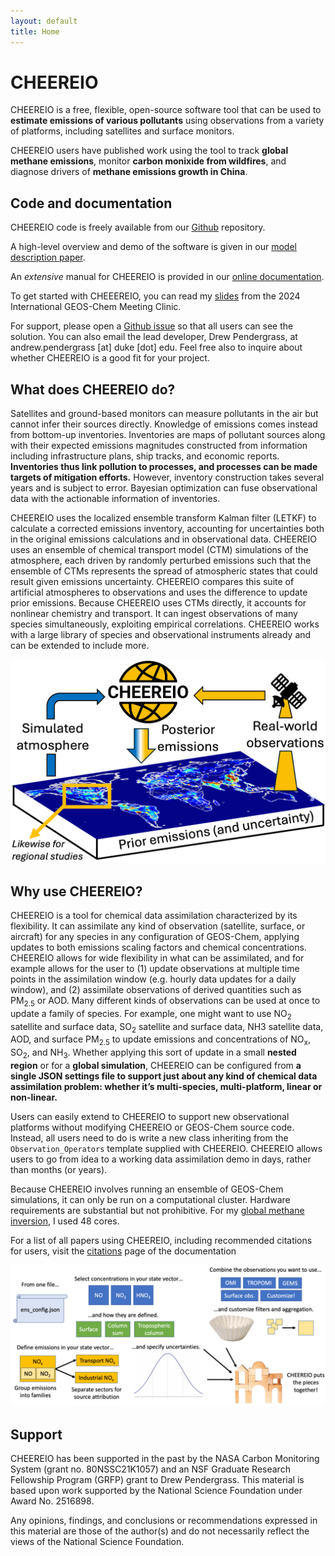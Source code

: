 ```yaml
---
layout: default
title: Home
---
```


# CHEEREIO

CHEEREIO is a free, flexible, open-source software tool that can be used to **estimate emissions of various pollutants** using observations from a variety of platforms, including satellites and surface monitors. 

CHEEREIO users have published work using the tool to track **global methane emissions**, monitor **carbon monixide from wildfires**, and diagnose drivers of **methane emissions growth in China**.

## Code and documentation

CHEEREIO code is freely available from our [Github](https://https://github.com/drewpendergrass/CHEEREIO) repository. 

A high-level overview and demo of the software is given in our [model description paper](https://doi.org/10.5194/gmd-16-4793-2023). 

An *extensive* manual for CHEEREIO is provided in our [online documentation](https://cheereio.readthedocs.io). 

To get started with CHEEEREIO, you can read my [slides](http://drewpendergrass.com/2024_06_10_pendergrass_cheereio_IGC_clinic.pptx) from the 2024 International GEOS-Chem Meeting Clinic.

For support, please open a [Github issue](https://github.com/drewpendergrass/CHEEREIO/issues) so that all users can see the solution. You can also email the lead developer, Drew Pendergrass, at andrew.pendergrass [at] duke [dot] edu. Feel free also to inquire about whether CHEEREIO is a good fit for your project.


## What does CHEEREIO do?

Satellites and ground-based monitors can measure pollutants in the air but cannot infer their sources directly. Knowledge of emissions comes instead from bottom-up inventories. Inventories are maps of pollutant sources along with their expected emissions magnitudes constructed from information including infrastructure plans, ship tracks, and economic reports. **Inventories thus link pollution to processes, and processes can be made targets of mitigation efforts.** However, inventory construction takes several years and is subject to error. Bayesian optimization can fuse observational data with the actionable information of inventories. 

CHEEREIO uses the localized ensemble transform Kalman filter (LETKF) to calculate a corrected emissions inventory, accounting for uncertainties both in the original emissions calculations and in observational data. CHEEREIO uses an ensemble of chemical transport model (CTM) simulations of the atmosphere, each driven by randomly perturbed emissions such that the ensemble of CTMs represents the spread of atmospheric states that could result given emissions uncertainty. CHEEREIO compares this suite of artificial atmospheres to observations and uses the difference to update prior emissions. Because CHEEREIO uses CTMs directly, it accounts for nonlinear chemistry and transport. It can ingest observations of many species simultaneously, exploiting empirical correlations. CHEEREIO works with a large library of species and observational instruments already and can be extended to include more.

![Demonstration of the CHEEREIO workflow](/assets/cheereio_concept.png)

## Why use CHEEREIO?

CHEEREIO is a tool for chemical data assimilation characterized by its flexibility. It can assimilate any kind of observation (satellite, surface, or aircraft) for any species in any configuration of GEOS-Chem, applying updates to both emissions scaling factors and chemical concentrations. CHEEREIO allows for wide flexibility in what can be assimilated, and for example allows for the user to (1) update observations at multiple time points in the assimilation window (e.g. hourly data updates for a daily window), and (2) assimilate observations of derived quantities such as PM<sub>2.5</sub> or AOD. Many different kinds of observations can be used at once to update a family of species. For example, one might want to use NO<sub>2</sub> satellite and surface data, SO<sub>2</sub> satellite and surface data, NH3 satellite data, AOD, and surface PM<sub>2.5</sub> to update emissions and concentrations of NO<sub>x</sub>, SO<sub>2</sub>, and NH<sub>3</sub>. Whether applying this sort of update in a small **nested region** or for a **global simulation**, CHEEREIO can be configured from **a single JSON settings file to support just about any kind of chemical data assimilation problem: whether it’s multi-species, multi-platform, linear or non-linear.**

Users can easily extend to CHEEREIO to support new observational platforms without modifying CHEEREIO or GEOS-Chem source code. Instead, all users need to do is write a new class inheriting from the ``Observation_Operators`` template supplied with CHEEREIO. CHEEREIO allows users to go from idea to a working data assimilation demo in days, rather than months (or years).

Because CHEEREIO involves running an ensemble of GEOS-Chem simulations, it can only be run on a computational cluster. Hardware requirements are substantial but not prohibitive. For my [global methane inversion](https://doi.org/10.5194/egusphere-2025-1554), I used 48 cores. 

For a list of all papers using CHEEREIO, including recommended citations for users, visit the [citations](https://cheereio.readthedocs.io/en/latest/citations.html) page of the documentation

![Infographic on creating a CHEEREIO simulation](/assets/customization-1536x690.png)

## Support

CHEEREIO has been supported in the past by the NASA Carbon Monitoring System (grant no. 80NSSC21K1057) and an NSF Graduate Research Fellowship Program (GRFP) grant to Drew Pendergrass. This material is based upon work supported by the National Science Foundation under Award No. 2516898.

Any opinions, findings, and conclusions or recommendations expressed in this material are those of the author(s) and do not necessarily reflect the views of the National Science Foundation.
